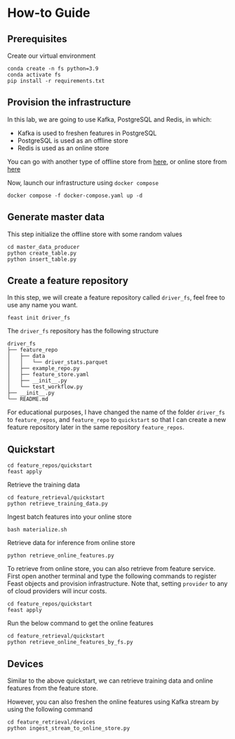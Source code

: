 # How-to Guide

## Prerequisites
Create our virtual environment
```shell
conda create -n fs python=3.9
conda activate fs
pip install -r requirements.txt
```

## Provision the infrastructure
In this lab, we are going to use Kafka, PostgreSQL and Redis, in which:
- Kafka is used to freshen features in PostgreSQL
- PostgreSQL is used as an offline store
- Redis is used as an online store

You can go with another type of offline store from [here](https://docs.feast.dev/reference/offline-stores), or online store from [here](https://docs.feast.dev/reference/online-stores)


Now, launch our infrastructure using `docker compose`
```shell
docker compose -f docker-compose.yaml up -d
```

## Generate master data
This step initialize the offline store with some random values

```shell
cd master_data_producer
python create_table.py
python insert_table.py
```

## Create a feature repository
In this step, we will create a feature repository called `driver_fs`, feel free to use any name you want.
```shell
feast init driver_fs
```
The `driver_fs` repository has the following structure
```shell
driver_fs
├── feature_repo
│   ├── data
│   │   └── driver_stats.parquet
│   ├── example_repo.py
│   ├── feature_store.yaml
│   ├── __init__.py
│   └── test_workflow.py
├── __init__.py
└── README.md
```

For educational purposes, I have changed the name of the folder `driver_fs` to `feature_repos`, and `feature_repo` to `quickstart` so that I can create a new feature repository later in the same repository `feature_repos`.

## Quickstart

```shell
cd feature_repos/quickstart
feast apply
```

Retrieve the training data
```shell
cd feature_retrieval/quickstart
python retrieve_training_data.py
```

Ingest batch features into your online store
```shell
bash materialize.sh
``` 

Retrieve data for inference from online store
```shell
python retrieve_online_features.py
```

To retrieve from online store, you can also retrieve from feature service. First open another terminal and type the following commands to register Feast objects and provision infrastructure. Note that, setting `provider` to any of cloud providers will incur costs.

```shell
cd feature_repos/quickstart
feast apply
```
Run the below command to get the online features
```shell
cd feature_retrieval/quickstart
python retrieve_online_features_by_fs.py
```

## Devices
Similar to the above quickstart, we can retrieve training data and online features from the feature store.

However, you can also freshen the online features using     Kafka stream by using the following command

```shell
cd feature_retrieval/devices
python ingest_stream_to_online_store.py
```
